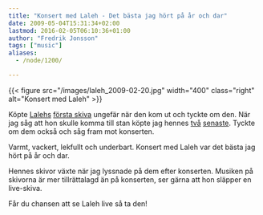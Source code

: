```yaml
---
title: "Konsert med Laleh - Det bästa jag hört på år och dar"
date: 2009-05-04T15:31:34+02:00
lastmod: 2016-02-05T06:10:36+01:00
author: "Fredrik Jonsson"
tags: ["music"]
aliases:
  - /node/1200/

---
```


{{< figure src="/images/laleh_2009-02-20.jpg" width="400" class="right" alt="Konsert med Laleh" >}}

Köpte [Lalehs](http://www.laleh.se/) [första skiva](http://itunes.apple.com/WebObjects/MZStore.woa/wa/viewArtist?id=41864924) ungefär när den kom ut och tyckte om den. När jag såg att hon skulle komma till stan köpte jag hennes [två](http://itunes.apple.com/WebObjects/MZStore.woa/wa/viewAlbum?id=208778665&s=143456) [senaste](http://itunes.apple.com/WebObjects/MZStore.woa/wa/viewAlbum?id=301398198&s=143456). Tyckte om dem också och såg fram mot konserten.

Varmt, vackert, lekfullt och underbart. Konsert med Laleh var det bästa jag hört på år och dar. 

Hennes skivor växte när jag lyssnade på dem efter konserten. Musiken på skivorna är mer tillrättalagd än på konserten, ser gärna att hon släpper en live-skiva.

Får du chansen att se Laleh live så ta den!



